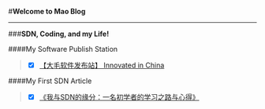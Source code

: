 #**Welcome to Mao Blog**

------

###**SDN, Coding, and my Life!**


####My Software Publish Station
> - [x] [【大毛软件发布站】 Innovated in China](http://pan.baidu.com/s/1jGIMn8E)

####My First SDN Article
> - [x] [《我与SDN的缘分：一名初学者的学习之路与心得》](http://www.sdnlab.com/12252.html)